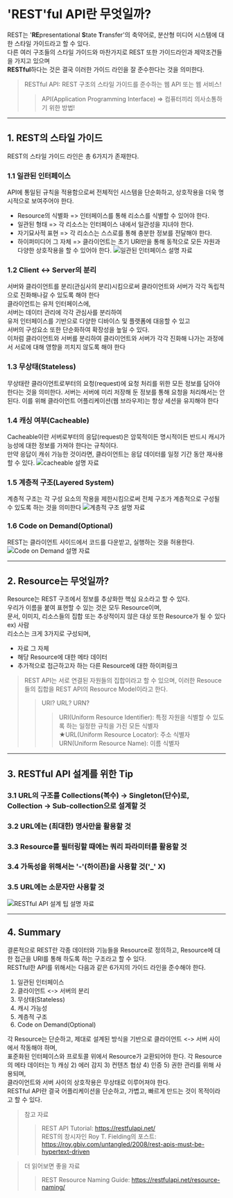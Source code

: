 # 'REST'ful API란 무엇일까?

REST는 '**RE**presentational **S**tate **T**ransfer'의 축약어로, 분산형 미디어 시스템에 대한 스타일 가이드라고 할 수 있다.  
다른 여러 구조들의 스타일 가이드와 마찬가지로 REST 또한 가이드라인과 제약조건들을 가지고 있으며  
**RESTful**하다는 것은 결국 이러한 가이드 라인을 잘 준수한다는 것을 의미한다.

> RESTful API: REST 구조의 스타일 가이드를 준수하는 웹 API 또는 웹 서비스!
>
> > API(Application Programming Interface) => 컴퓨터끼리 의사소통하기 위한 방법!

---

## 1. REST의 스타일 가이드

REST의 스타일 가이드 라인은 총 6가지가 존재한다.

### 1.1 일관된 인터페이스

API에 통일된 규칙을 적용함으로써 전체적인 시스템을 단순화하고, 상호작용을 더욱 명시적으로 보여주어야 한다.

- Resource의 식별화 => 인터페이스를 통해 리소스를 식별할 수 있어야 한다.
- 일관된 형태 => 각 리소스는 인터페이스 내에서 일관성을 지녀야 한다.
- 자기묘사적 표현 => 각 리소스는 스스로를 통해 충분한 정보를 전달해야 한다.   
- 하이퍼미디어 그 자체 => 클라이언트는 초기 URI만을 통해 동적으로 모든 자원과 다양한 상호작용을 할 수 있어야 한다.
![일관된 인터페이스 설명 자료](/assets/restful-api/1.1-uniform-interpace.png)

### 1.2 Client <-> Server의 분리

서버와 클라이언트를 분리(관심사의 분리)시킴으로써 클라이언트와 서버가 각각 독립적으로 진화해나갈 수 있도록 해야 한다  
클라이언트는 유저 인터페이스에,  
서버는 데이터 관리에 각각 관심사를 분리하여  
유저 인터페이스를 기반으로 다양한 디바이스 및 플랫폼에 대응할 수 있고  
서버의 구성요소 또한 단순화하여 확장성을 높일 수 있다.  
이처럼 클라이언트와 서버를 분리하여 클라이언트와 서버가 각각 진화해 나가는 과정에서 서로에 대해 영향을 끼치지 않도록 해야 한다

### 1.3 무상태(Stateless)

무상태란 클라이언트로부터의 요청(request)에 요청 처리를 위한 모든 정보를 담아야 한다는 것을 의미한다.
서버는 서버에 미리 저장해 둔 정보를 통해 요청을 처리해서는 안된다.
이를 위해 클라이언트 어플리케이션(웹 브라우저)는 항상 세션을 유지해야 한다

### 1.4 캐싱 여부(Cacheable)

Cacheable이란 서버로부터의 응답(request)은 암묵적이든 명시적이든 반드시 캐시가능성에 대한 정보를 가져야 한다는 규칙이다.  
만약 응답이 캐쉬 가능한 것이라면, 클라이언트는 응답 데이터를 일정 기간 동안 재사용할 수 있다.
![cacheable 설명 자료](/assets/restful-api/1.4-cacheable.png)

### 1.5 계층적 구조(Layered System)

계층적 구조는 각 구성 요소의 작용을 제한시킴으로써 전체 구조가 계층적으로 구성될 수 있도록 하는 것을 의미한다
![계층적 구조 설명 자료](/assets/restful-api/1.5-layered-system.png)

### 1.6 Code on Demand(Optional)

REST는 클라이언트 사이드에서 코드를 다운받고, 실행하는 것을 허용한다.
![Code on Demand 설명 자료](/assets/restful-api/1.6-code-on-demand.png)

---

## 2. Resource는 무엇일까?

Resource는 REST 구조에서 정보를 추상화한 핵심 요소라고 할 수 있다.  
우리가 이름을 붙여 표현할 수 있는 것은 모두 Resource이며,  
문서, 이미지, 리소스들의 집합 또는 추상적이지 않은 대상 또한 Resource가 될 수 있다 ex) 사람  
리소스는 크게 3가지로 구성되며,

- 자료 그 자체
- 해당 Resource에 대한 메타 데이터
- 추가적으로 접근하고자 하는 다른 Resource에 대한 하이퍼링크   

> REST API는 서로 연결된 자원들의 집합이라고 할 수 있으며, 이러한 Resouce들의 집합을 REST API의 Resource Model이라고 한다.
>> URI? URL? URN?
>>> URI(Uniform Resource Identifier): 특정 자원을 식별할 수 있도록 하는 일정한 규칙을 가진 모든 식별자   
>>> ★URL(Uniform Resource Locator): 주소 식별자   
>>> URN(Uniform Resource Name): 이름 식별자   

---

## 3. RESTful API 설계를 위한 Tip

### 3.1 URL의 구조를 Collections(복수) -> Singleton(단수)로, Collection -> Sub-collection으로 설계할 것

### 3.2 URL에는 (최대한) 명사만을 활용할 것

### 3.3 Resource를 필터링할 때에는 쿼리 파라미터를 활용할 것

### 3.4 가독성을 위해서는 '-'(하이픈)을 사용할 것('_' X)

### 3.5 URL에는 소문자만 사용할 것   

![RESTful API 설계 팁 설명 자료](/assets/restful-api/3-tip.png)   

---

## 4. Summary

결론적으로 REST란 각종 데이터와 기능들을 Resource로 정의하고, Resource에 대한 접근을 URI를 통해 하도록 하는 구조라고 할 수 있다.  
RESTful한 API를 위해서는 다음과 같은 6가지의 가이드 라인을 준수해야 한다.

1. 일관된 인터페이스
2. 클라이언트 <-> 서버의 분리
3. 무상태(Stateless)
4. 캐시 가능성
5. 계층적 구조
6. Code on Demand(Optional)

각 Resource는 단순하고, 제대로 설계된 방식을 기반으로 클라이언트 <-> 서버 사이에서 작동해야 하며,  
표준화된 인터페이스와 프로토콜 위에서 Resource가 교환되어야 한다.
각 Resource의 메타 데이터는 1) 캐싱 2) 에러 감지 3) 컨텐츠 협상 4) 인증 5) 권한 관리를 위해 사용되며,  
클라이언트와 서버 사이의 상호작용은 무상태로 이루어져야 한다.  
RESTful API란 결국 어플리케이션을 단순하고, 가볍고, 빠르게 만드는 것이 목적이라고 할 수 있다.

> 참고 자료
>
> > REST API Tutorial: https://restfulapi.net/  
> > REST의 창시자인 Roy T. Fielding의 포스트: https://roy.gbiv.com/untangled/2008/rest-apis-must-be-hypertext-driven

> 더 읽어보면 좋을 자료
>
> > REST Resource Naming Guide: https://restfulapi.net/resource-naming/
